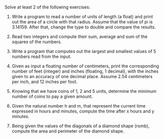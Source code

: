 Solve at least 2 of the following exercises:

1. Write a program to read a number of units of length (a float) and print out the area of a circle with that radius. Assume that the value of pi is 3.14159. After that, change the type to double and compare the results.

2. Read two integers and compute their sum, average and sum of the squares of the numbers.

3. Write a program that computes out the largest and smallest values of 5 numbers read from the input.

4. Given as input a floating number of centimeters, print the corresponding number of feet (integer) and inches (floating, 1 decimal), with the inches given to an accuracy of one decimal place.
Assume 2.54 centimeters per inch, and 12 inches per foot. 

5. Knowing that we have coins of 1, 2 and 5 units, determine the minimum number of coins to pay a given amount.

6. Given the natural number h and m, that represent the current time expressed in hours and minutes, compute the time after x hours and y minutes.
 
7. Being given the values of the diagonals of a diamond shape (romb), compute the area and perimeter of the diamond shape.